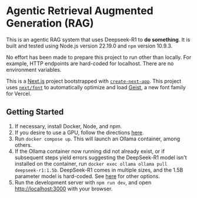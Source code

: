 # Agentic Retrieval Augmented Generation (RAG)

This is an agentic RAG system that uses Deepseek-R1 to **do something**.  It is built and tested using Node.js version 22.19.0 and `npm` version 10.9.3.

No effort has been made to prepare this project to run other than locally.  For example, HTTP endpoints are hard-coded for localhost.  There are no environment variables.

This is a [Next.js](https://nextjs.org) project bootstrapped with [`create-next-app`](https://nextjs.org/docs/app/api-reference/cli/create-next-app).  This project uses [`next/font`](https://nextjs.org/docs/app/building-your-application/optimizing/fonts) to automatically optimize and load [Geist](https://vercel.com/font), a new font family for Vercel.

## Getting Started

1. If necessary, install Docker, Node, and npm.
2. If you desire to use a GPU, follow the directions [here](https://hub.docker.com/r/ollama/ollama).
3. Run `docker compose up`.  This will launch an Ollama container, among others.
4. If the Ollama container now running did not already exist, or if subsequent steps yield errors suggesting the DeepSeek-R1 model isn't installed on the container, run `docker exec ollama ollama pull deepseek-r1:1.5b`.  DeepSeek-R1 comes in multiple sizes, and the 1.5B parameter model is hard-coded.  See [here](https://ollama.com/library/deepseek-r1) for other options.
5. Run the development server with `npm run dev`, and open [http://localhost:3000](http://localhost:3000) with your browser.
